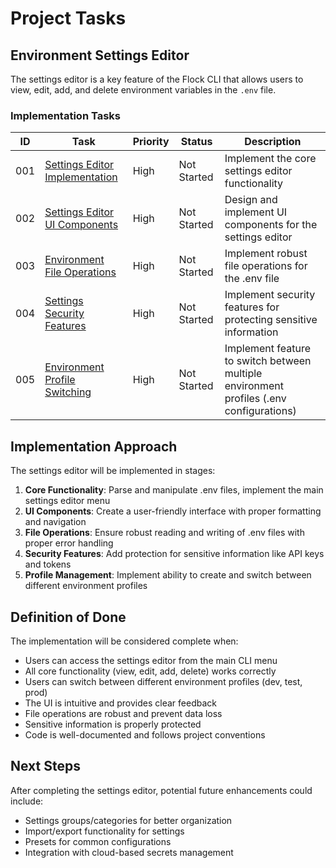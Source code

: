 # Project Tasks

## Environment Settings Editor

The settings editor is a key feature of the Flock CLI that allows users to view, edit, add, and delete environment variables in the `.env` file.

### Implementation Tasks

| ID | Task | Priority | Status | Description |
|----|------|----------|--------|-------------|
| 001 | [Settings Editor Implementation](tasks/001-env-settings-editor.md) | High | Not Started | Implement the core settings editor functionality |
| 002 | [Settings Editor UI Components](tasks/002-env-settings-ui-components.md) | High | Not Started | Design and implement UI components for the settings editor |
| 003 | [Environment File Operations](tasks/003-env-settings-file-operations.md) | High | Not Started | Implement robust file operations for the .env file |
| 004 | [Settings Security Features](tasks/004-settings-security-features.md) | High | Not Started | Implement security features for protecting sensitive information |
| 005 | [Environment Profile Switching](tasks/005-env-profile-switching.md) | High | Not Started | Implement feature to switch between multiple environment profiles (.env configurations) |

## Implementation Approach

The settings editor will be implemented in stages:

1. **Core Functionality**: Parse and manipulate .env files, implement the main settings editor menu
2. **UI Components**: Create a user-friendly interface with proper formatting and navigation
3. **File Operations**: Ensure robust reading and writing of .env files with proper error handling
4. **Security Features**: Add protection for sensitive information like API keys and tokens
5. **Profile Management**: Implement ability to create and switch between different environment profiles

## Definition of Done

The implementation will be considered complete when:

- Users can access the settings editor from the main CLI menu
- All core functionality (view, edit, add, delete) works correctly
- Users can switch between different environment profiles (dev, test, prod)
- The UI is intuitive and provides clear feedback
- File operations are robust and prevent data loss
- Sensitive information is properly protected
- Code is well-documented and follows project conventions

## Next Steps

After completing the settings editor, potential future enhancements could include:

- Settings groups/categories for better organization
- Import/export functionality for settings
- Presets for common configurations
- Integration with cloud-based secrets management 